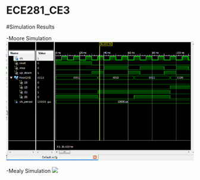ECE281_CE3
==========

#Simulation Results
  
-Moore Simulation
![](MooreSimulationPhoto.PNG)

-Mealy Simulation
![](MealySimulation.PNG)  
  
